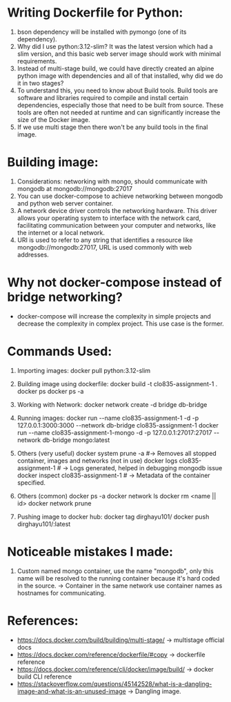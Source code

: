 # Writing Dockerfile for Python:
1. bson dependency will be installed with pymongo (one of its dependency).
2. Why did I use python:3.12-slim? It was the latest version which had a slim version, and this basic web server image should work with minimal requirements.
3. Instead of multi-stage build, we could have directly created an alpine python image with dependencies and all of that installed, why did we do it in two stages?
4. To understand this, you need to know about Build tools. Build tools are software and libraries required to compile and install certain dependencies, especially those that need to be built from source. These tools are often not needed at runtime and can significantly increase the size of the Docker image. 
5. If we use multi stage then there won't be any build tools in the final image. 

# Building image:
1. Considerations: networking with mongo, should communicate with mongodb at mongodb://mongodb:27017
2. You can use docker-compose to achieve networking between mongodb and python web server container.
3. A network device driver controls the networking hardware. This driver allows your operating system to interface with the network card, facilitating communication between your computer and networks, like the internet or a local network.
4. URI is used to refer to any string that identifies a resource like mongodb://mongodb:27017, URL is used commonly with web addresses.

# Why not docker-compose instead of bridge networking?
- docker-compose will increase the complexity in simple projects and decrease the complexity in complex project. This use case is the former.

# Commands Used:
1. Importing images: 
    docker pull python:3.12-slim

2. Building image using dockerfile:
    docker build -t clo835-assignment-1 .
    docker ps
    docker ps -a

3. Working with Network: 
    docker network create -d bridge db-bridge

4. Running images:
    docker run --name clo835-assignment-1 -d -p 127.0.0.1:3000:3000  --network db-bridge clo835-assignment-1 
    docker run --name clo835-assignment-1-mongo -d -p 127.0.0.1:27017:27017  --network db-bridge mongo:latest 

5. Others (very useful) 
    docker system prune -a          #-> Removes all stopped container, images and networks (not in use)
    docker logs clo835-assignment-1 # -> Logs generated, helped in debugging mongodb issue
    docker inspect clo835-assignment-1   # -> Metadata of the container specified.

6. Others (common)
    docker ps -a
    docker network ls
    docker rm <name || id>
    docker network prune

7. Pushing image to docker hub:
    docker tag <iamgeID> dirghayu101/<imageName>
    docker push dirghayu101/<imageName>:latest

# Noticeable mistakes I made:
1. Custom named mongo container, use the name "mongodb", only this name will be resolved to the running container because it's hard coded in the source. -> Container in the same network use container names as hostnames for communicating.

# References:
- https://docs.docker.com/build/building/multi-stage/ -> multistage official docs
- https://docs.docker.com/reference/dockerfile/#copy -> dockerfile reference
- https://docs.docker.com/reference/cli/docker/image/build/ -> docker build CLI reference
- https://stackoverflow.com/questions/45142528/what-is-a-dangling-image-and-what-is-an-unused-image -> Dangling image.